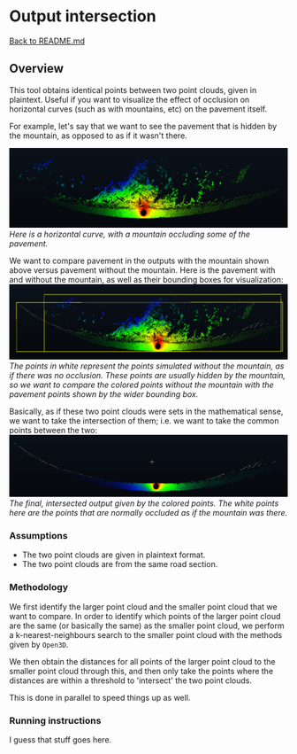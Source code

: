 # Output intersection

[Back to README.md](../README.md)

## Overview

This tool obtains identical points between two point clouds, given in plaintext. Useful if you want to visualize the effect of occlusion on horizontal curves (such as with mountains, etc) on the pavement itself. 

For example, let's say that we want to see the pavement that is hidden by the mountain, as opposed to as if it wasn't there.

![Example of a horizontal curve + a mountain](../images/mountain_occluded.png)
*Here is a horizontal curve, with a mountain occluding some of the pavement.*

We want to compare pavement in the outputs with the mountain shown above versus pavement without the mountain. Here is the pavement with and without the mountain, as well as their bounding boxes for visualization:
![Example of what we want to compare](../images/mountain_side_by_side.png)
*The points in white represent the points simulated without the mountain, as if there was no occlusion. These points are usually hidden by the mountain, so we want to compare the colored points without the mountain with the pavement points shown by the wider bounding box.*

Basically, as if these two point clouds were sets in the mathematical sense, we want to take the intersection of them; i.e. we want to take the common points between the two:
![Example of the compared outputs](../images/mountain_intersected.png)
*The final, intersected output given by the colored points. The white points here are the points that are normally occluded as if the mountain was there.*

### Assumptions

- The two point clouds are given in plaintext format.
- The two point clouds are from the same road section.

### Methodology

We first identify the larger point cloud and the smaller point cloud that we want to compare. In order to identify which points of the larger point cloud are the same (or basically the same) as the smaller point cloud, we perform a k-nearest-neighbours search to the smaller point cloud with the methods given by ``Open3D``.

We then obtain the distances for all points of the larger point cloud to the smaller point cloud through this, and then only take the points where the distances are within a threshold to 'intersect' the two point clouds.

This is done in parallel to speed things up as well.

### Running instructions

I guess that stuff goes here.
